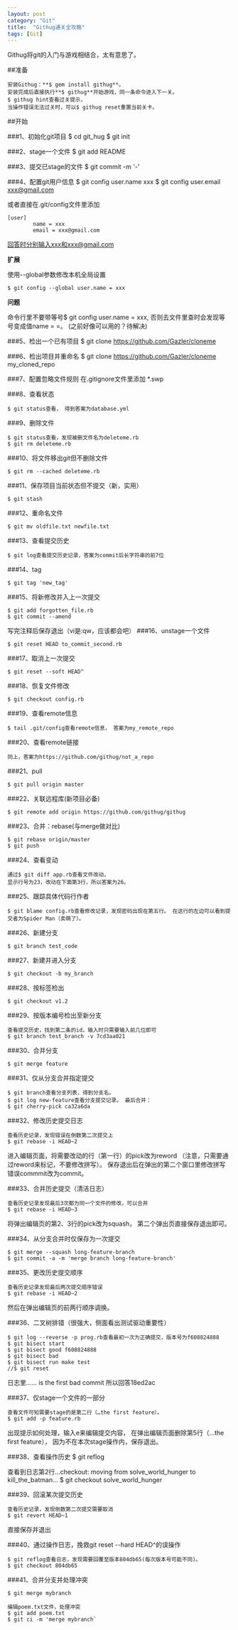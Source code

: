 ```yaml
---
layout: post
category: "Git"
title:  "Githug通关全攻略"
tags: [Git]
---
```

Githug将git的入门与游戏相结合，太有意思了。

##准备

	安装Githug：**$ gem install githug**。
	安装完成后直接执行**$ githug**开始游戏，同一条命令进入下一关。
	$ githug hint查看过关提示，
	当操作错误无法过关时，可以$ githug reset重置当前关卡。
##开始

###1、初始化git项目
	$ cd git_hug
	$ git init

###2、stage一个文件
	$ git add README

###3、提交已stage的文件
	$ git commit -m '-'

###4、配置git用户信息
	$ git config user.name xxx
	$ git config user.email xxx@gmail.com

或者直接在.git/config文件里添加	

	[user]
	        name = xxx
	        email = xxx@gmail.com

回答时分别输入xxx和xxx@gmail.com

**扩展**

使用--global参数修改本机全局设置
	
	$ git config --global user.name = xxx

**问题**

命令行里不要带等号$ git config user.name = xxx, 否则去文件里查时会发现等号变成值name = =。 (之前好像可以用的？待解决)

###5、检出一个已有项目
	$ git clone https://github.com/Gazler/cloneme

###6、检出项目并重命名
	$ git clone https://github.com/Gazler/cloneme my_cloned_repo

###7、配置忽略文件规则
	在.gitignore文件里添加
	*.swp

###8、查看状态

	$ git status查看， 得到答案为database.yml

###9、删除文件

	$ git status查看，发现被删文件名为deleteme.rb
	$ git rm deleteme.rb

###10、将文件移出git但不删除文件
	
	$ git rm --cached deleteme.rb

###11、保存项目当前状态但不提交（新，实用）
	
	$ git stash

###12、重命名文件
	
	$ git mv oldfile.txt newfile.txt

###13、查看提交历史
	
	$ git log查看提交历史记录，答案为commit后长字符串的前7位

###14、tag
	
	$ git tag 'new_tag'

###15、将新修改并入上一次提交
	
	$ git add forgotten_file.rb
	$ git commit --amend

写完注释后保存退出（vi是:qw，应该都会吧）
###16、unstage一个文件
	
	$ git reset HEAD to_commit_second.rb

###17、取消上一次提交
	
	$ git reset --soft HEAD^

###18、恢复文件修改
	
	$ git checkout config.rb

###19、查看remote信息
	
	$ tail .git/config查看remote信息， 答案为my_remote_repo

###20、查看remote链接
	
	同上，答案为https://github.com/githug/not_a_repo

###21、pull
	
	$ git pull origin master

###22、关联远程库(新项目必备)
	
	$ git remote add origin https://github.com/githug/githug

###23、合并：rebase(与merge做对比)
	
	$ git rebase origin/master
	$ git push

###24、查看变动
	
	通过$ git diff app.rb查看文件改动，
	显示行号为23，改动在下面第3行，所以答案为26。

###25、跟踪具体代码行作者
	
	$ git blame config.rb查看修改记录，发现密码出现在第五行。 在这行的左边可以看到提交者为Spider Man（卖萌了）。

###26、新建分支
	
	$ git branch test_code

###27、新建并进入分支
	
	$ git checkout -b my_branch

###28、按标签检出
	
	$ git checkout v1.2

###29、按版本编号检出至新分支
	
	查看提交历史，找到第二条的id，输入时只需要输入前几位即可
	$ git branch test_branch -v 7cd3aa021

###30、合并分支
	
	$ git merge feature

###31、仅从分支合并指定提交
	
	$ git branch查看分支列表，得到分支名。
	$ git log new-feature查看分支提交记录。 最后合并：
	$ git cherry-pick ca32a6da

###32、修改历史提交日志
	
	查看历史记录，发现错误在倒数第二次提交上
	$ git rebase -i HEAD~2

进入编辑页面，将需要改动的行（第一行）的pick改为reword （注意，只需要通过reword来标记，不要修改拼写）。 保存退出后在弹出的第二个窗口里修改拼写错误commmit改为commit。

###33、合并历史提交（清洁日志）
	
	查看历史记录发现最后3次都为同一个文件的修改，可以合并
	$ git rebase -i HEAD~3

将弹出编辑页的第2、3行的pick改为squash， 第二个弹出页直接保存退出即可。

###34、从分支合并时仅保存为一次提交
	
	$ git merge --squash long-feature-branch
	$ git commit -a -m 'merge branch long-feature-branch'

###35、更改历史提交顺序
	
	查看历史记录发现最后两次提交顺序错误
	$ git rebase -i HEAD~2

然后在弹出编辑页的前两行顺序调换。

###36、二叉树排错（很强大，侧面看出测试驱动重要性）
	
	$ git log --reverse -p prog.rb查看最初一次为正确提交，版本号为f608824888
	$ git bisect start
	$ git bisect good f608824888
	$ git bisect bad
	$ git bisect run make test
	//$ git reset

日志里…… is the first bad commit 所以回答18ed2ac

###37、仅stage一个文件的一部分
	
	查看文件可知需要stage的是第二行（…the first feature）。
	$ git add -p feature.rb

出现提示如何处理，输入e来编辑提交内容，
在弹出编辑页面删除第5行（…the first feature）， 因为不在本次stage操作内，保存退出。

###38、查看操作历史
	$ git reflog

查看到日志第2行...checkout: moving from solve_world_hunger to kill_the_batman...
$ git checkout solve_world_hunger

###39、回滚某次提交历史
	
	查看历史记录，发现倒数第二次提交需要取消
	$ git revert HEAD~1

直接保存并退出

###40、通过操作日志，挽救git reset --hard HEAD^的误操作
	
	$ git reflog查看日志，发现需要回覆至版本804db65(每次版本号可能不同)。
	$ git checkout 804db65

###41、合并分支并处理冲突
	
	$ git merge mybranch
	
	编辑poem.txt文件，处理冲突
	$ git add poem.txt
	$ git ci -m 'merge mybranch`